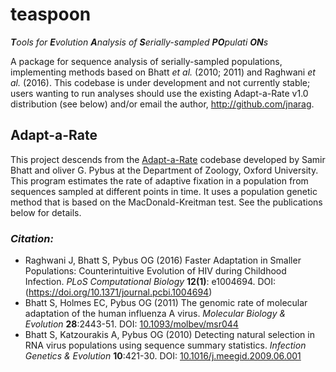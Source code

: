 # teaspoon
***T**ools for **E**volution **A**nalysis of **S**erially-sampled **PO**pulati **ON**s*

A package for sequence analysis of serially-sampled populations, implementing methods based on Bhatt *et al.* (2010; 2011) and Raghwani *et al.* (2016). This codebase is under development and not currently stable; users wanting to run analyses should use the existing Adapt-a-Rate v1.0 distribution (see below) and/or email the author, http://github.com/jnarag.

## Adapt-a-Rate

This project descends from the [Adapt-a-Rate](http://evolve.zoo.ox.ac.uk/Evolve/AdaptARate.html) codebase developed by Samir Bhatt and oliver G. Pybus at the Department of Zoology, Oxford University.
This program estimates the rate of adaptive fixation in a population from sequences sampled at different points in time. It uses a population genetic method that is based on the MacDonald-Kreitman test. See the publications below for details.

### *Citation:*

- Raghwani J, Bhatt S, Pybus OG (2016) Faster Adaptation in Smaller Populations: Counterintuitive Evolution of HIV during Childhood Infection. *PLoS Computational Biology* **12(1)**: e1004694. DOI: (https://doi.org/10.1371/journal.pcbi.1004694)
- Bhatt S, Holmes EC, Pybus OG (2011) The genomic rate of molecular adaptation of the human influenza A virus. *Molecular Biology & Evolution* **28**:2443-51. DOI: [10.1093/molbev/msr044](http://dx.doi.org/10.1093/molbev/msr044)
- Bhatt S, Katzourakis A, Pybus OG (2010) Detecting natural selection in RNA virus populations using sequence summary statistics. *Infection Genetics & Evolution* **10**:421-30. DOI: [10.1016/j.meegid.2009.06.001](http://dx.doi.org/10.1016/j.meegid.2009.06.001)

